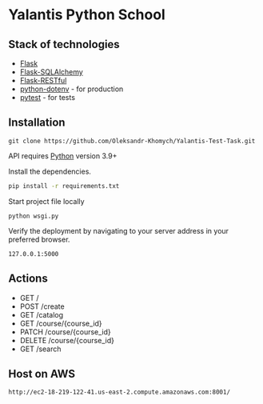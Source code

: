 #  Yalantis Python School


## Stack of technologies 

- [Flask](https://flask.palletsprojects.com/en/1.1.x/)
- [Flask-SQLAlchemy](https://flask-sqlalchemy.palletsprojects.com/en/2.x/)
- [Flask-RESTful](https://flask-restful.readthedocs.io/en/latest/)
- [python-dotenv](https://pypi.org/project/python-dotenv/) - for production
- [pytest](https://docs.pytest.org/en/6.2.x/contents.html) - for tests

## Installation

```
git clone https://github.com/Oleksandr-Khomych/Yalantis-Test-Task.git
```

API requires [Python](https://www.python.org) version 3.9+

Install the dependencies.

```sh
pip install -r requirements.txt
```

Start project file locally
```
python wsgi.py
```

Verify the deployment by navigating to your server address in
your preferred browser.

```
127.0.0.1:5000
```

## Actions
- GET /
- POST /create
- GET /catalog
- GET /course/{course_id}
- PATCH /course/{course_id}
- DELETE /course/{course_id}
- GET /search


## Host on AWS

```
http://ec2-18-219-122-41.us-east-2.compute.amazonaws.com:8001/
```
